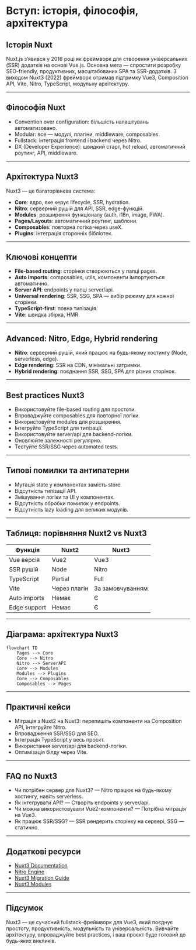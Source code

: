 # Вступ: історія, філософія, архітектура

## Історія Nuxt

Nuxt.js з’явився у 2016 році як фреймворк для створення універсальних (SSR) додатків на основі Vue.js. Основна мета — спростити розробку SEO-friendly, продуктивних, масштабованих SPA та SSR-додатків. З виходом Nuxt3 (2022) фреймворк отримав підтримку Vue3, Composition API, Vite, Nitro, TypeScript, модульну архітектуру.

---

## Філософія Nuxt

-   Convention over configuration: більшість налаштувань автоматизовано.
-   Modular: все — модулі, плагіни, middleware, composables.
-   Fullstack: інтеграція frontend і backend через Nitro.
-   DX (Developer Experience): швидкий старт, hot reload, автоматичний роутинг, API, middleware.

---

## Архітектура Nuxt3

Nuxt3 — це багаторівнева система:

-   **Core**: ядро, яке керує lifecycle, SSR, hydration.
-   **Nitro**: серверний рушій для API, SSR, edge-функцій.
-   **Modules**: розширення функціоналу (auth, i18n, image, PWA).
-   **Pages/Layouts**: автоматичний роутинг, шаблони.
-   **Composables**: повторна логіка через useX.
-   **Plugins**: інтеграція сторонніх бібліотек.

---

## Ключові концепти

-   **File-based routing**: сторінки створюються у папці pages.
-   **Auto imports**: composables, utils, компоненти імпортуються автоматично.
-   **Server API**: endpoints у папці server/api.
-   **Universal rendering**: SSR, SSG, SPA — вибір режиму для кожної сторінки.
-   **TypeScript-first**: повна типізація.
-   **Vite**: швидка збірка, HMR.

---

## Advanced: Nitro, Edge, Hybrid rendering

-   **Nitro**: серверний рушій, який працює на будь-якому хостингу (Node, serverless, edge).
-   **Edge rendering**: SSR на CDN, мінімальні затримки.
-   **Hybrid rendering**: поєднання SSR, SSG, SPA для різних сторінок.

---

## Best practices Nuxt3

-   Використовуйте file-based routing для простоти.
-   Впроваджуйте composables для повторної логіки.
-   Використовуйте modules для розширення.
-   Інтегруйте TypeScript для типізації.
-   Використовуйте server/api для backend-логіки.
-   Оновлюйте залежності регулярно.
-   Тестуйте SSR/SSG через automated tests.

---

## Типові помилки та антипатерни

-   Мутація state у компонентах замість store.
-   Відсутність типізації API.
-   Змішування логіки та UI у компонентах.
-   Відсутність обробки помилок у endpoints.
-   Відсутність lazy loading для великих модулів.

---

## Таблиця: порівняння Nuxt2 vs Nuxt3

| Функція      | Nuxt2        | Nuxt3            |
| ------------ | ------------ | ---------------- |
| Vue версія   | Vue2         | Vue3             |
| SSR рушій    | Node         | Nitro            |
| TypeScript   | Partial      | Full             |
| Vite         | Через плагін | За замовчуванням |
| Auto imports | Немає        | Є                |
| Edge support | Немає        | Є                |

---

## Діаграма: архітектура Nuxt3

```mermaid
flowchart TD
    Pages --> Core
    Core --> Nitro
    Nitro --> ServerAPI
    Core --> Modules
    Modules --> Plugins
    Core --> Composables
    Composables --> Pages
```

---

## Практичні кейси

-   Міграція з Nuxt2 на Nuxt3: перепишіть компоненти на Composition API, інтегруйте Nitro.
-   Впровадження SSR/SSG для SEO.
-   Інтеграція TypeScript у весь проєкт.
-   Використання server/api для backend-логіки.
-   Оптимізація білду через Vite.

---

## FAQ по Nuxt3

-   Чи потрібен сервер для Nuxt3? — Nitro працює на будь-якому хостингу, навіть serverless.
-   Як інтегрувати API? — Створіть endpoints у server/api.
-   Чи можна використовувати Vue2-компоненти? — Потрібна міграція на Vue3.
-   Як працює SSR/SSG? — SSR рендерить сторінку на сервері, SSG — статично.

---

## Додаткові ресурси

-   [Nuxt3 Documentation](https://nuxt.com/docs)
-   [Nitro Engine](https://nitro.unjs.io/)
-   [Nuxt3 Migration Guide](https://nuxt.com/docs/guide/migration)
-   [Nuxt3 Modules](https://nuxt.com/modules)

---

## Підсумок

Nuxt3 — це сучасний fullstack-фреймворк для Vue3, який поєднує простоту, продуктивність, модульність та універсальність. Вивчайте архітектуру, впроваджуйте best practices, і ваш проєкт буде готовий до будь-яких викликів.
